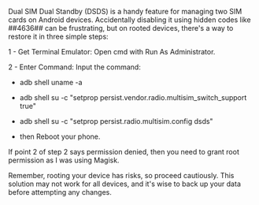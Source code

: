 Dual SIM Dual Standby (DSDS) is a handy feature for managing two SIM cards on Android devices. Accidentally disabling it using hidden codes like ##4636## can be frustrating, but on rooted devices, there's a way to restore it in three simple steps:



1 - Get Terminal Emulator: Open cmd with Run As Administrator.

2 - Enter Command: Input the command:

* adb shell uname -a

* adb shell su -c "setprop persist.vendor.radio.multisim_switch_support true"

* adb shell su -c "setprop persist.radio.multisim.config dsds"

* then Reboot your phone.

If point 2 of step 2 says permission denied, then you need to grant root permission as I was using Magisk.

Remember, rooting your device has risks, so proceed cautiously. This solution may not work for all devices, and it's wise to back up your data before attempting any changes.
